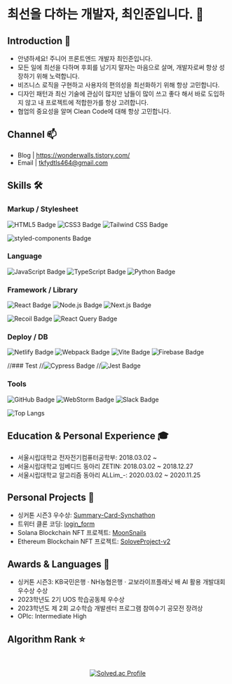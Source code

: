 # 최선을 다하는 개발자, 최인준입니다. 🌱

## Introduction 📢
- 안녕하세요! 주니어 프론트엔드 개발자 최인준입니다.
- 모든 일에 최선을 다하며 후회를 남기지 말자는 마음으로 살며, 개발자로써 항상 성장하기 위해 노력합니다.
- 비즈니스 로직을 구현하고 사용자의 편의성을 최선화하기 위해 항상 고민합니다.
- 디자인 패턴과 최신 기술에 관심이 많지만 남들이 많이 쓰고 좋다 해서 바로 도입하지 않고 내 프로젝트에 적합한가를 항상 고려합니다.
- 협업의 중요성을 알며 Clean Code에 대해 항상 고민합니다.

## Channel 📫
- Blog  | https://wonderwalls.tistory.com/
- Email | tkfydtls464@gmail.com
  
## Skills 🛠

### Markup / Stylesheet
![HTML5 Badge](https://img.shields.io/badge/HTML5-E34F26?style=flat&logo=HTML5&logoColor=white)
![CSS3 Badge](https://img.shields.io/badge/CSS3-1572B6?style=flat&logo=CSS3&logoColor=white)
![Tailwind CSS Badge](https://img.shields.io/badge/Tailwind_CSS-38B2AC?style=flat&logo=tailwind-css&logoColor=white)

![styled-components Badge](https://img.shields.io/badge/styled--components-DB7093?style=flat&logo=styled-components&logoColor=white)
### Language
![JavaScript Badge](https://img.shields.io/badge/JavaScript-F7DF1E?style=flat&logo=JavaScript&logoColor=white)
![TypeScript Badge](https://img.shields.io/badge/TypeScript-3178C6?style=flat&logo=TypeScript&logoColor=white)
![Python Badge](https://img.shields.io/badge/Python-3776AB?style=flat&logo=Python&logoColor=white)

### Framework / Library
![React Badge](https://img.shields.io/badge/React-61DAFB?style=flat&logo=React&logoColor=white)
![Node.js Badge](https://img.shields.io/badge/Node.js-339933?style=flat&logo=Node.js&logoColor=white)
![Next.js Badge](https://img.shields.io/badge/Next.js-000000?style=flat&logo=next.js&logoColor=white)

![Recoil Badge](https://img.shields.io/badge/Recoil-3677E5?style=flat&logo=recoil&logoColor=white)
![React Query Badge](https://img.shields.io/badge/React_Query-EF4444?style=flat&logo=react-query&logoColor=white)

### Deploy / DB
![Netlify Badge](https://img.shields.io/badge/netlify-00C7B7?style=flat&logo=netlify&logoColor=white)
![Webpack Badge](https://img.shields.io/badge/Webpack-8DD6F9?style=flat&logo=webpack&logoColor=white)
![Vite Badge](https://img.shields.io/badge/Vite-B73BFE?style=flat&logo=vite&logoColor=white)
![Firebase Badge](https://img.shields.io/badge/Firebase-FFCA28?style=flat&logo=firebase&logoColor=black)

//### Test
//![Cypress Badge](https://img.shields.io/badge/Cypress-027780?style=flat&logo=cypress&logoColor=white)
//![Jest Badge](https://img.shields.io/badge/Jest-CA461A?style=flat&logo=jest&logoColor=white)

### Tools
![GitHub Badge](https://img.shields.io/badge/GitHub-181717?style=flat&logo=GitHub&logoColor=white)
![WebStorm Badge](https://img.shields.io/badge/WebStorm-007ACC?style=flat&logo=WebStorm&logoColor=white)
![Slack Badge](https://img.shields.io/badge/Slack-4A154B?style=flat&logo=Slack&logoColor=white)


![Top Langs](https://github-readme-stats.vercel.app/api/top-langs/?username=TaePoong719&layout=compact)

## Education & Personal Experience 🎓
- 서울시립대학교 전자전기컴퓨터공학부: 2018.03.02 ~
- 서울시립대학교 임베디드 동아리 ZETIN: 2018.03.02 ~ 2018.12.27
- 서울시립대학교 알고리즘 동아리 ALLim_-: 2020.03.02 ~ 2020.11.25

## Personal Projects 📁 

- 싱커톤 시즌3 우수상: [Summary-Card-Synchathon](https://github.com/TaePoong719/Summary-Card-Synchathon)
- 트위터 클론 코딩: [login_form](https://github.com/LateEarlyRiser/login_form)
- Solana Blockchain NFT 프로젝트: [MoonSnails](https://github.com/TaePoong719/MoonSnails)
- Ethereum Blockchain NFT 프로젝트: [SoloveProject-v2](https://github.com/free-mint-nft/SoloveProject-v2)

## Awards & Languages 🏅
- 싱커톤 시즌3: KB국민은행 · NH농협은행 · 교보라이프플래닛 배 AI 활용 개발대회 우수상 수상
- 2023학년도 2기 UOS 학습공동체 우수상
- 2023학년도 제 2회 교수학습 개발센터 프로그램 참여수기 공모전 장려상
- OPIc: Intermediate High

## Algorithm Rank ⭐ 
<br/>
<div align=center>

[![Solved.ac Profile](http://mazassumnida.wtf/api/v2/generate_badge?boj=tkfydtls)](https://solved.ac/tkfydtls/)

</div>
<br/>
